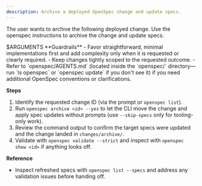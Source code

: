 ```yaml
---
description: Archive a deployed OpenSpec change and update specs.
---
```


The user wants to archive the following deployed change. Use the openspec instructions to archive the change and update specs.

<ChangeId>
  $ARGUMENTS
</ChangeId>
<!-- OPENSPEC:START -->
**Guardrails**
- Favor straightforward, minimal implementations first and add complexity only when it is requested or clearly required.
- Keep changes tightly scoped to the requested outcome.
- Refer to `openspec/AGENTS.md` (located inside the `openspec/` directory—run `ls openspec` or `openspec update` if you don't see it) if you need additional OpenSpec conventions or clarifications.

**Steps**
1. Identify the requested change ID (via the prompt or `openspec list`).
2. Run `openspec archive <id> --yes` to let the CLI move the change and apply spec updates without prompts (use `--skip-specs` only for tooling-only work).
3. Review the command output to confirm the target specs were updated and the change landed in `changes/archive/`.
4. Validate with `openspec validate --strict` and inspect with `openspec show <id>` if anything looks off.

**Reference**
- Inspect refreshed specs with `openspec list --specs` and address any validation issues before handing off.
<!-- OPENSPEC:END -->
